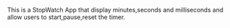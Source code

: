 This is a StopWatch App that display minutes,seconds and milliseconds and allow users to start,pause,reset the timer.
